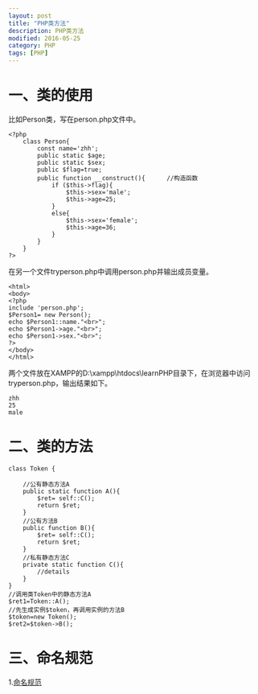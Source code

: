 ```yaml
---
layout: post
title: "PHP类方法"
description: PHP类方法
modified: 2016-05-25
category: PHP
tags: [PHP]
---
```


# 一、类的使用

比如Person类，写在person.php文件中。

	<?php
	    class Person{                                                                       
	        const name='zhh';   
	        public static $age;
	        public static $sex;
	        public $flag=true;     
	        public function __construct(){      //构造函数
	            if ($this->flag){
	                $this->sex='male';
	                $this->age=25;       
	            } 
	            else{
	                $this->sex='female';
	                $this->age=36;  
	            }
	        }                                                                     
	    }
	?>

在另一个文件tryperson.php中调用person.php并输出成员变量。

	<html>
	<body>
	<?php
	include 'person.php';
	$Person1= new Person();
	echo $Person1::name."<br>";
	echo $Person1->age."<br>";
	echo $Person1->sex."<br>";
	?>
	</body>
	</html>

两个文件放在XAMPP的D:\xampp\htdocs\learnPHP目录下，在浏览器中访问tryperson.php，输出结果如下。

	zhh
	25
	male

# 二、类的方法

	class Token {

		//公有静态方法A
	    public static function A(){
	    	$ret= self::C();
	    	return $ret;
	    }
	    //公有方法B
	    public function B(){
	    	$ret= self::C();
	    	return $ret;
	    }
	    //私有静态方法C
	    private static function C(){
	    	//details
	    }
	}
	//调用类Token中的静态方法A
	$ret1=Token::A();
	//先生成实例$token，再调用实例的方法B
	$token=new Token();
	$ret2=$token->B();

# 三、命名规范

1.[命名规范](http://doc.thinkphp.cn/manual/naming_conventions.html)

